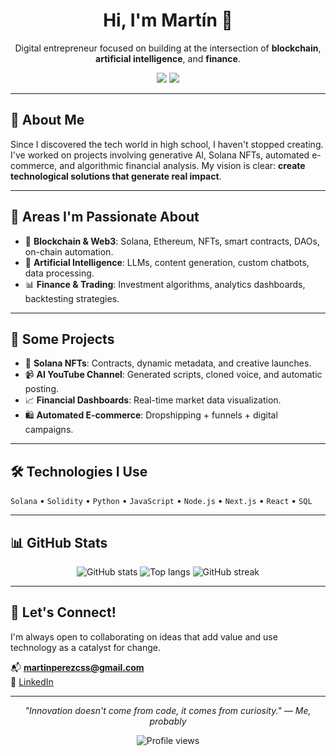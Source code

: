 <h1 align="center">Hi, I'm Martín 👋</h1>
<p align="center">
  Digital entrepreneur focused on building at the intersection of <strong>blockchain</strong>, <strong>artificial intelligence</strong>, and <strong>finance</strong>.
</p>

<p align="center">
  <a href="https://www.linkedin.com/in/martinpcs/"><img src="https://img.shields.io/badge/LinkedIn-%230077B5.svg?style=flat&logo=linkedin&logoColor=white" /></a>
  <a href="mailto:martinperezcss@gmail.com"><img src="https://img.shields.io/badge/Email-%23D14836.svg?style=flat&logo=gmail&logoColor=white" /></a>
</p>

---

## 🚀 About Me

Since I discovered the tech world in high school, I haven't stopped creating. I've worked on projects involving generative AI, Solana NFTs, automated e-commerce, and algorithmic financial analysis. My vision is clear: **create technological solutions that generate real impact**.

---

## 🧩 Areas I'm Passionate About

- 🔗 **Blockchain & Web3**: Solana, Ethereum, NFTs, smart contracts, DAOs, on-chain automation.
- 🤖 **Artificial Intelligence**: LLMs, content generation, custom chatbots, data processing.
- 📊 **Finance & Trading**: Investment algorithms, analytics dashboards, backtesting strategies.

---

## 🧪 Some Projects

- 🎨 **Solana NFTs**: Contracts, dynamic metadata, and creative launches.
- 📹 **AI YouTube Channel**: Generated scripts, cloned voice, and automatic posting.
- 📈 **Financial Dashboards**: Real-time market data visualization.
- 🛍️ **Automated E-commerce**: Dropshipping + funnels + digital campaigns.

---

## 🛠️ Technologies I Use

`Solana` • `Solidity` • `Python` • `JavaScript` • `Node.js` • `Next.js` • `React` • `SQL`

---

## 📊 GitHub Stats

<p align="center">
  <img src="https://github-readme-stats.vercel.app/api?username=martinperezcss&show_icons=true&theme=tokyonight" alt="GitHub stats" />
  <img src="https://github-readme-stats.vercel.app/api/top-langs/?username=martinperezcss&layout=compact&theme=tokyonight" alt="Top langs" />
  <img src="https://github-readme-streak-stats.herokuapp.com/?user=martinperezcss&theme=tokyonight" alt="GitHub streak" />
</p>

---

## 🤝 Let's Connect!

I'm always open to collaborating on ideas that add value and use technology as a catalyst for change.

📬 **martinperezcss@gmail.com**  
🔗 [LinkedIn](https://www.linkedin.com/in/martinpcs)

---

<p align="center">
  <i>"Innovation doesn't come from code, it comes from curiosity." — Me, probably</i>
</p>

<p align="center">
  <img src="https://komarev.com/ghpvc/?username=martinperezcss&label=Profile+Views&color=blue&style=flat" alt="Profile views" />
</p>
